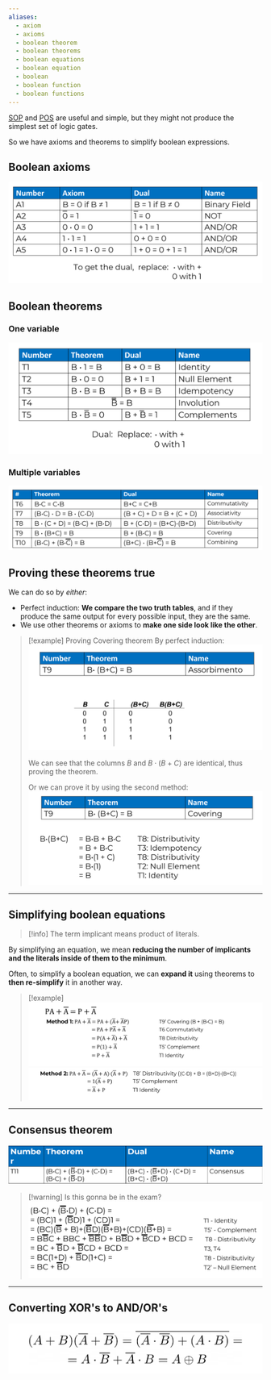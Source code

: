 ```yaml
---
aliases:
  - axiom
  - axioms
  - boolean theorem
  - boolean theorems
  - boolean equations
  - boolean equation
  - boolean
  - boolean function
  - boolean functions
---
```

[SOP](4.%20SOP%20&%20POS.md#SOP%20(sum%20of%20products)) and [POS](4.%20SOP%20&%20POS.md#POS%20(product%20of%20sums)) are useful and simple, but they might not produce the simplest set of logic gates.

So we have axioms and theorems to simplify boolean expressions.

## Boolean axioms


![](../z_images/Pasted%20image%2020241215124605.png)


## Boolean theorems

### One variable

![](../z_images/Pasted%20image%2020241215124745%201.png)


### Multiple variables

![](../z_images/Pasted%20image%2020241215131847.png)


## Proving these theorems true

We can do so by *either*:
- Perfect induction: **We compare the two truth tables**, and if they produce the same output for every possible input, they are the same.
- We use other theorems or axioms to **make one side look like the other**.

> [!example] Proving Covering theorem
> By perfect induction:
> ![](../z_images/Pasted%20image%2020241215131526.png)
> 
> We can see that the columns $B$ and $B\cdot (B+C)$ are identical, thus proving the theorem.
> 
> Or we can prove it by using the second method:
> ![](../z_images/Pasted%20image%2020241215131736.png)

---

## Simplifying boolean equations

> [!info]
> The term implicant means product of literals.

By simplifying an equation, we mean **reducing the number of implicants and the literals inside of them to the minimum**.

Often, to simplify a boolean equation, we can **expand it** using theorems to **then re-simplify** it in another way.

> [!example]
> ![](../z_images/Pasted%20image%2020241215132438.png)![](../z_images/Pasted%20image%2020241215132452.png)

---

## Consensus theorem

![](../z_images/Pasted%20image%2020241215132647.png)

> [!warning] Is this gonna be in the exam?
> ![](../z_images/Pasted%20image%2020241215132750.png)

---

## Converting XOR's to AND/OR's

![](../z_images/Pasted%20image%2020241215132848.png)
